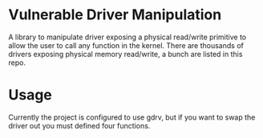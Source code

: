 # Vulnerable Driver Manipulation

A library to manipulate driver exposing a physical read/write primitive to allow the user to call any function in the kernel. There are thousands of drivers exposing physical
memory read/write, a bunch are listed in this repo.

# Usage

Currently the project is configured to use gdrv, but if you want to swap the driver out you must defined four functions. 